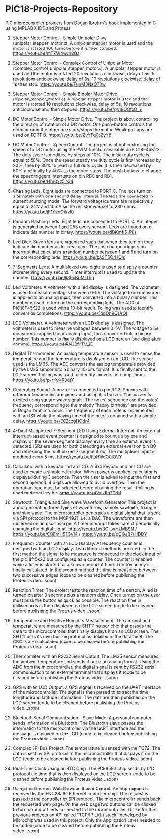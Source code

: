 # PIC18-Projects-Repository
PIC microcontroller projects from Dogan Ibrahim's book implemented in C using MPLAB X IDE and Proteus

1. Stepper Motor Control - Simple Unipolar Drive (unipolar_stepper_motor.c). A unipolar stepper motor is used and the motor is rotated 100 turns before it is then stopped. https://youtu.be/mTZW4wvh8Gs

2. Stepper Motor Control - Complex Control of Unipolar Motor (complex_control_unipolar_stepper_motor.c). A unipolar stepper motor is used and the motor is rotated 20 revolutions clockwise, delay of 5s, 5 revolutions anticlockwise, delay of 3s, 10 revolutions clockwise, delay of 1s then stop. https://youtu.be/FunM3NzO7Dw

3. Stepper Motor Control - Simple Bipolar Motor Drive (bipolar_stepper_motor.c). A bipolar stepper motor is used and the motor is rotated 10 revolutions clockwise, delay of 5s, 10 revolutions anticlockwise and then stopped. https://youtu.be/qVl8OQfqO_Y

4. DC Motor Control - Simple Motor Drive. The project is about controlling the direction of rotation of a DC motor. One push-button controls the direction and the other one stars/stops the motor. Weak pull-ups are used on PORT B. https://youtu.be/ZvYFq0oZyY8

5. DC Motor Control - Speed Control. The project is about controlling the speed of a DC motor using the PWM function available on PIC18F45K22. The duty cycle is modified by steps of 10%. The initial duty cycle is equal to 50%. Once the speed steady the duty cycle is first increased by 20%, then by 30% to reach a full duty cycle. It is then decreased by 60% and finally by 40% so the motor stops. The push buttons to change the speed triggers interrupts on pin RB0 and RB1. https://youtu.be/Hhr3xz5ib34

6. Chasing Leds. Eight leds are connected to PORT C. The leds turn on alternately with one second delay interval. The leds are connected in current sourcing mode. The forward voltage/current are respectively equal to 2.2V and 10mA so the resistor was set to 280 ohms. https://youtu.be/jF1YvoOWvl0

7. Random Flashing Leds. Eight leds are connected to PORT C. An integer is generated between 1 and 255 every second. Leds are turned on o indicate this number in binary. https://youtu.be/dBKmfi5_PKs

8. Led Dice. Seven leds are organized such that when they turn on they indicate the number as in a real dice. The push button triggers on interrupt that calculates a random number between 1 and 6 and turn on the corresponding leds. https://youtu.be/bAST5OrHQls

9. 7-Segments Leds. A multiplexed two-digits is used to display a counter incrementing every second. Timer interrupt is used to update the counter. https://youtu.be/639xBpMrThg

10. Led Voltmeter. A voltmeter with a led display is designed. The voltmeter is used to measure voltages between 0-5V. The voltage to be measured is applied to an analog input, then converted into a binary number. This number is used to turn on the corresponding leds. The ADC of PIC18F45K22 is used with a 10-bit result. Polling was used to identify conversion completions. https://youtu.be/5qdQn9QUrQI

11. LCD Voltmeter. A voltmeter with an LCD display is designed. The voltmeter is used to measure voltages between 0-5V. The voltage to be measured is applied to an analog input, then converted into a binary number. This number is finally displayed on a LCD screen (one digit after comma). https://youtu.be/RN32fqTV_jE

12. Digital Thermometer. An analog temperature sensor is used to sense the temperature and the temperature is displayed on an LCD. The sensor used is the LM35. The ADC converts the analog temperature provided by the LM35 sensor into a binary 10-bits format. It is finally sent to the LCD screen. Polling was used to identify conversion completions. https://youtu.be/p-rKyXRDqtY

13. Generating Sound. A buzzer is connected to pin RC2. Sounds with different frequencies are generated using this buzzer. The buzzer is excited using square wave signals. The notes' sequence and the notes' frequency corresponding to the melody "happy birthday" are provided in Dogan Ibrahim's book. The frequency of each note is implemented with an ISR while the playing time of the note is obtained with a simple delay. https://youtu.be/EC2czgHOdr4

14. 4-Digit Multiplexed 7-Segment LED Using External Interrupt. An external interrupt-based event counter is designed to count up by one and display on the seven-segment displays every time an external event is detected. ISRs are used for both detecting an external event on pin B0 and refreshing the multiplexed 7-segment led. The multiplexer input is modified every 5 ms. https://youtu.be/FuHWdO0iOVY

15. Calculator with a keypad and an LCD. A 4x4 keypad and an LCD are used to create a simple calculator. When power is applied, calculator is displayed during 3 seconds. Then the user is asked to input the first and second operand. 4 digits are allowed to avoid overflow. Then the operation type must be selected before obtaining the result. Polling is used to detect key hit. https://youtu.be/4Vulx5q7PrM

16. Sawtooth, Triangle and Sine wave Waveform Generator. This project is about generating three types of waveforms, namely sawtooth, triangle and sine wave. The microcontroller generates a digital signal that is sent via SPI protocol to the MCP4921, i.e. a DAC. The waveforms are then observed on an oscilloscope. A timer interrupt takes care of periodically changing the digital signal. https://youtu.be/3O-svHkMBSM  /  https://youtu.be/CBEmH5TGVi4   /  https://youtu.be/pQGJB7aHDDY 

17. Frequency Counter with an LCD Display. A frequency counter is designed with an LCD display. Two different methods are used. In the first method the signal to be measured is connected to the clock input of the pic18f45k22 but configured as a counter. The counter is enabled while a timer is started for a known period of time. The frequency is finally calculated. In the second method the time is measured between two successive edges (code to be cleaned before publishing the Proteus video...soon)

18. Reaction Timer. The project tests the reaction time of a person. A led is turned on after 3 seconds plus a random delay. Once turned on the user must push the button as quick as possible. The reaction time in milliseconds is then displayed on the LCD screen (code to be cleaned before publishing the Proteus video...soon) 

19. Temperature and Relative Humidity Measurement. The ambient and temperature are measured by the SHT11 sensor chip that passes the data to the microcontroller that finally displays it on an LCD screen. The SHT11 uses its own built-in protocol as detailed in the datasheet. The CRC is also calculated (code to be cleaned before publishing the Proteus video...soon) 

20. Thermometer with an RS232 Serial Output. The LM35 sensor measures the ambient temperature and sends it out in an analog format. Using the ADC from the microcontroller, the digital signal is sent by RS232 serial communication to an external terminal that displays it (code to be cleaned before publishing the Proteus video...soon) 

21. GPS with an LCD Output. A GPS signal is received on the UART interface of the microcontroller. The signal is then parsed to extract the time, longitude and latitude information. The data are then published on the LCD screen (code to be cleaned before publishing the Proteus video...soon) 

22. Bluetooth Serial Communication - Slave Mode. A personal computer sends information via Bluetooth. The Bluetooth slave passes the information to the microcontroller via the UART interface and the message is diplayed on the LCD (code to be cleaned before publishing the Proteus video...soon) 

23. Complex SPI Bus Project. The temperature is sensed with the TC72. The data is sent by SPI protocol to the microcontroller that displays it on the LCD (code to be cleaned before publishing the Proteus video...soon) 

24. Real-Time Clock Using an RTC Chip. The PCF8583 chip sends by I2C protocol the time that is then displayed on the LCD screen (code to be cleaned before publishing the Proteus video...soon) 

25. Using the Ethernet-Web Browser-Based Control. An http request is received by the ENC28J60 Ethernet controller chip. The request is passed to the controller by SPI protocol. The microcontroller sends back the requested web page. On the web page two buttons can be clicked to turn on and off leds connected to the microcontroller. Unlike for the previous projects an API called "TCP/IP Light stack" developed by Microchip was used in this project. Only the Application Layer needed to be coded (code to be cleaned before publishing the Proteus video...soon) 
